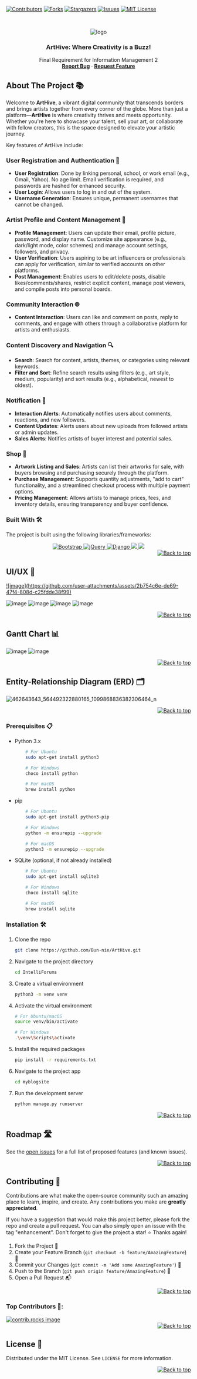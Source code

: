 [![Contributors][contributors-shield]][contributors-url]
[![Forks][forks-shield]][forks-url]
[![Stargazers][stars-shield]][stars-url]
[![Issues][issues-shield]][issues-url]
[![MIT License][license-shield]][license-url]

<!-- PROJECT LOGO -->
<br />
<div align="center">

![logo](https://github.com/user-attachments/assets/dba9b7f6-2a66-4df7-938b-b4750438717a)

<h3 align="center">ArtHive: Where Creativity is a Buzz!</h3>

<p align="center">
  Final Requirement for Information Management 2
  <br>
  <a href="https://github.com/Bun-nie/ArtHive/issues/new?assignees=&labels=&projects=&template=bug_report.md"><strong>Report Bug</strong></a>
  ·
  <a href="https://github.com/Bun-nie/ArtHive/issues/new?assignees=&labels=&projects=&template=feature_request.md"><strong>Request Feature</strong></a>
</p>
</div>


<!-- About The Project -->

## About The Project 📚

Welcome to **ArtHive**, a vibrant digital community that transcends borders and brings artists together from every corner of the globe. More than just a platform—**ArtHive** is where creativity thrives and meets opportunity. Whether you're here to showcase your talent, sell your art, or collaborate with fellow creators, this is the space designed to elevate your artistic journey.

Key features of ArtHive include:

### User Registration and Authentication 👤

- **User Registration**: Done by linking personal, school, or work email (e.g., Gmail, Yahoo). No age limit. Email verification is required, and passwords are hashed for enhanced security.  
- **User Login**: Allows users to log in and out of the system.  
- **Username Generation**: Ensures unique, permanent usernames that cannot be changed.  

### Artist Profile and Content Management 🎨

- **Profile Management**: Users can update their email, profile picture, password, and display name. Customize site appearance (e.g., dark/light mode, color schemes) and manage account settings, followers, and privacy.  
- **User Verification**: Users aspiring to be art influencers or professionals can apply for verification, similar to verified accounts on other platforms.  
- **Post Management**: Enables users to edit/delete posts, disable likes/comments/shares, restrict explicit content, manage post viewers, and compile posts into personal boards.  

### Community Interaction 🌐

- **Content Interaction**: Users can like and comment on posts, reply to comments, and engage with others through a collaborative platform for artists and enthusiasts.  

### Content Discovery and Navigation 🔍

- **Search**: Search for content, artists, themes, or categories using relevant keywords.  
- **Filter and Sort**: Refine search results using filters (e.g., art style, medium, popularity) and sort results (e.g., alphabetical, newest to oldest).  

### Notification 📢

- **Interaction Alerts**: Automatically notifies users about comments, reactions, and new followers.  
- **Content Updates**: Alerts users about new uploads from followed artists or admin updates.  
- **Sales Alerts**: Notifies artists of buyer interest and potential sales.  

### Shop 🛒

- **Artwork Listing and Sales**: Artists can list their artworks for sale, with buyers browsing and purchasing securely through the platform.  
- **Purchase Management**: Supports quantity adjustments, "add to cart" functionality, and a streamlined checkout process with multiple payment options.  
- **Pricing Management**: Allows artists to manage prices, fees, and inventory details, ensuring transparency and buyer confidence.


### Built With 🛠️

The project is built using the following libraries/frameworks:

<div align="center">
    <a href="https://getbootstrap.com/">
        <img src="https://img.shields.io/badge/Bootstrap-563D7C?style=for-the-badge&logo=bootstrap&logoColor=white" alt="Bootstrap">
    </a>
    <a href="https://jquery.com/">
        <img src="https://img.shields.io/badge/jQuery-0769AD?style=for-the-badge&logo=jquery&logoColor=white" alt="jQuery">
    </a>
    <a href="https://www.djangoproject.com/">
        <img src="https://img.shields.io/badge/Django-092E20?style=for-the-badge&logo=django&logoColor=green" alt="Django">
    </a>
    <a href="https://www.sqlite.org/">
        <img src="https://img.shields.io/badge/SQLite-003B57?style=for-the-badge&logo=sqlite&logoColor=white">
    </a>
    <a href="https://developer.mozilla.org/en-US/docs/Web/HTML">
        <img src="https://img.shields.io/badge/HTML5-E34F26?style=for-the-badge&logo=html5&logoColor=white">
    </a>
</div>

<div align="right">
    <a href="#readme-top">
        <img src="https://img.shields.io/badge/back%20to%20top-%E2%86%A9-blue?style=for-the-badge" alt="Back to top">
    </a>
</div>


<!-- Figma -->

## UI/UX 🎨

<a href="https://www.figma.com/design/hP5u97KeIgfsPhPpMKlGxH/ArtHive%3A-Where-Creativity-is-a-Buzz-(Copy)?node-id=0-1&t=NwjXnakSBF0HUrzt-1" target="_blank">
    ![image](https://github.com/user-attachments/assets/2b754c6e-de69-47f4-808d-c25fdde38f99)
</a>

![image](https://github.com/user-attachments/assets/40050b2f-86c3-4453-8f64-7379f9827b60)
![image](https://github.com/user-attachments/assets/43d9db0b-e55e-4364-8b77-47e5ce668e57)
![image](https://github.com/user-attachments/assets/e161e0f5-0021-4054-ad79-25dc43a52c03)
![image](https://github.com/user-attachments/assets/4f2bf143-48a1-46f2-9e57-2c76475433f1)



<div align="right">
    <a href="#readme-top">
        <img src="https://img.shields.io/badge/back%20to%20top-%E2%86%A9-blue?style=for-the-badge" alt="Back to top">
    </a>
</div>


<!-- Gantt Chart -->
## Gantt Chart 📊
![image](https://github.com/user-attachments/assets/c60f2439-e0ad-4682-9eef-e50423eae722)
![image](https://github.com/user-attachments/assets/97d7e564-8c78-4204-b88e-83bcfa3ee068)




<div align="right">
    <a href="#readme-top">
        <img src="https://img.shields.io/badge/back%20to%20top-%E2%86%A9-blue?style=for-the-badge" alt="Back to top">
    </a>
</div>


<!--  Entity-Relationship Diagram (ERD) 🗂️ -->

## Entity-Relationship Diagram (ERD) 🗂️
![462643643_564492322880165_1099868836382306464_n](https://github.com/user-attachments/assets/94053990-7c17-44b4-86e6-44dd3898813a)


<div align="right">
    <a href="#readme-top">
        <img src="https://img.shields.io/badge/back%20to%20top-%E2%86%A9-blue?style=for-the-badge" alt="Back to top">
    </a>
</div>


<!-- Prerequisites -->
### Prerequisites 📋

- Python 3.x

  ```sh
      # For Ubuntu
      sudo apt-get install python3

      # For Windows
      choco install python

      # For macOS
      brew install python
  ```

- pip

  ```sh
      # For Ubuntu
      sudo apt-get install python3-pip

      # For Windows
      python -m ensurepip --upgrade

      # For macOS
      python3 -m ensurepip --upgrade
  ```

- SQLite (optional, if not already installed)

  ```sh
      # For Ubuntu
      sudo apt-get install sqlite3

      # For Windows
      choco install sqlite

      # For macOS
      brew install sqlite
  ```

<!-- Installation -->

### Installation 🛠️

1. Clone the repo
   ```sh
   git clone https://github.com/Bun-nie/ArtHive.git
   ```
2. Navigate to the project directory
   ```sh
   cd IntelliForums
   ```
3. Create a virtual environment
   ```sh
   python3 -m venv venv
   ```
4. Activate the virtual environment

   ```sh
   # For Ubuntu/macOS
   source venv/bin/activate

   # For Windows
   .\venv\Scripts\activate
   ```

5. Install the required packages
   ```sh
   pip install -r requirements.txt
   ```
6. Navigate to the project app
    ```sh
    cd myblogsite
    ```

7. Run the development server
   ```sh
   python manage.py runserver
   ```

<div align="right">
    <a href="#readme-top">
        <img src="https://img.shields.io/badge/back%20to%20top-%E2%86%A9-blue?style=for-the-badge" alt="Back to top">
    </a>
</div>

<!-- ROADMAP -->

## Roadmap 🛣️

See the [open issues](https://github.com/Bun-nie/ArtHive/issues) for a full list of proposed features (and known issues).

<div align="right">
    <a href="#readme-top">
        <img src="https://img.shields.io/badge/back%20to%20top-%E2%86%A9-blue?style=for-the-badge" alt="Back to top">
    </a>
</div>

<!-- CONTRIBUTING -->

## Contributing 🤝

Contributions are what make the open-source community such an amazing place to learn, inspire, and create. Any contributions you make are **greatly appreciated**.

If you have a suggestion that would make this project better, please fork the repo and create a pull request. You can also simply open an issue with the tag "enhancement". Don't forget to give the project a star! ⭐ Thanks again!

1. Fork the Project 🍴
2. Create your Feature Branch (`git checkout -b feature/AmazingFeature`) 🌟
3. Commit your Changes (`git commit -m 'Add some AmazingFeature'`) 💬
4. Push to the Branch (`git push origin feature/AmazingFeature`) 🚀
5. Open a Pull Request 📬

<div align="right">
    <a href="#readme-top">
        <img src="https://img.shields.io/badge/back%20to%20top-%E2%86%A9-blue?style=for-the-badge" alt="Back to top">
    </a>
</div>

### Top Contributors 🌟:

<a href="https://github.com/Bun-nie/ArtHive/graphs/contributors">
  <img src="https://contrib.rocks/image?repo=Bun-nie/ArtHive" alt="contrib.rocks image" />
</a>

<div align="right">
    <a href="#readme-top">
        <img src="https://img.shields.io/badge/back%20to%20top-%E2%86%A9-blue?style=for-the-badge" alt="Back to top">
    </a>
</div>

<!-- LICENSE -->

## License 📜

Distributed under the MIT License. See `LICENSE` for more information.

<div align="right">
    <a href="#readme-top">
        <img src="https://img.shields.io/badge/back%20to%20top-%E2%86%A9-blue?style=for-the-badge" alt="Back to top">
    </a>
</div>

<!-- MARKDOWN LINKS & IMAGES -->
<!-- https://www.markdownguide.org/basic-syntax/#reference-style-links -->

[contributors-shield]: https://img.shields.io/github/contributors/Bun-nie/ArtHive.svg?style=for-the-badge
[contributors-url]: https://github.com/Bun-nie/ArtHive/graphs/contributors
[forks-shield]: https://img.shields.io/github/forks/Bun-nie/ArtHive.svg?style=for-the-badge
[forks-url]: https://github.com/Bun-nie/ArtHive/network/members
[stars-shield]: https://img.shields.io/github/stars/Bun-nie/ArtHive.svg?style=for-the-badge
[stars-url]: https://github.com/Bun-nie/ArtHive/stargazers
[issues-shield]: https://img.shields.io/github/issues/Bun-nie/ArtHive.svg?style=for-the-badge
[issues-url]: https://github.com/Bun-nie/ArtHive/issues
[license-shield]: https://img.shields.io/github/license/Bun-nie/ArtHive.svg?style=for-the-badge
[license-url]: https://github.com/Bun-nie/ArtHive/blob/master/LICENSE
[product-screenshot]: images/screenshot.png
